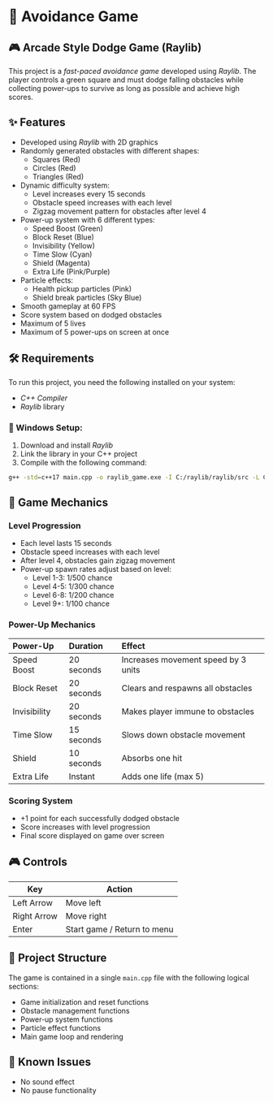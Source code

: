 # 🚀 Avoidance Game

## 🎮 Arcade Style Dodge Game (Raylib)

This project is a *fast-paced avoidance game* developed using *Raylib*. The player controls a green square and must dodge falling obstacles while collecting power-ups to survive as long as possible and achieve high scores.

## ✨ Features
- Developed using *Raylib* with 2D graphics
- Randomly generated obstacles with different shapes:
  - Squares (Red)
  - Circles (Red)
  - Triangles (Red)
- Dynamic difficulty system:
  - Level increases every 15 seconds
  - Obstacle speed increases with each level
  - Zigzag movement pattern for obstacles after level 4
- Power-up system with 6 different types:
  - Speed Boost (Green)
  - Block Reset (Blue)
  - Invisibility (Yellow)
  - Time Slow (Cyan)
  - Shield (Magenta)
  - Extra Life (Pink/Purple)
- Particle effects:
  - Health pickup particles (Pink)
  - Shield break particles (Sky Blue)
- Smooth gameplay at 60 FPS
- Score system based on dodged obstacles
- Maximum of 5 lives
- Maximum of 5 power-ups on screen at once

## 🛠 Requirements
To run this project, you need the following installed on your system:

- *C++ Compiler* 
- *Raylib* library

### 📌 Windows Setup:
1. Download and install *Raylib*
2. Link the library in your C++ project
3. Compile with the following command:
```sh
g++ -std=c++17 main.cpp -o raylib_game.exe -I C:/raylib/raylib/src -L C:/raylib/raylib/src -lraylib -lopengl32 -lgdi32 -lwinmm -lstdc++
```

## 🎯 Game Mechanics

### Level Progression
- Each level lasts 15 seconds
- Obstacle speed increases with each level
- After level 4, obstacles gain zigzag movement
- Power-up spawn rates adjust based on level:
  - Level 1-3: 1/500 chance
  - Level 4-5: 1/300 chance
  - Level 6-8: 1/200 chance
  - Level 9+: 1/100 chance

### Power-Up Mechanics
| Power-Up | Duration | Effect |
|:---------|:---------|:-------|
| Speed Boost | 20 seconds | Increases movement speed by 3 units |
| Block Reset | 20 seconds | Clears and respawns all obstacles |
| Invisibility | 20 seconds | Makes player immune to obstacles |
| Time Slow | 15 seconds | Slows down obstacle movement |
| Shield | 10 seconds | Absorbs one hit |
| Extra Life | Instant | Adds one life (max 5) |

### Scoring System
- +1 point for each successfully dodged obstacle
- Score increases with level progression
- Final score displayed on game over screen

## 🎮 Controls
| Key | Action |
|-----|--------|
| Left Arrow | Move left |
| Right Arrow | Move right |
| Enter | Start game / Return to menu |

## 📂 Project Structure
The game is contained in a single `main.cpp` file with the following logical sections:

- Game initialization and reset functions
- Obstacle management functions
- Power-up system functions
- Particle effect functions
- Main game loop and rendering

## 🐞 Known Issues
- No sound effect
- No pause functionality
